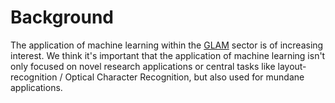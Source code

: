# Background

The application of machine learning within the [GLAM](<https://en.wikipedia.org/wiki/GLAM_(cultural_heritage)>) sector is of increasing interest. We think it's important that the application of machine learning isn't only focused on novel research applications or central tasks like layout-recognition / Optical Character Recognition, but also used for mundane applications.
